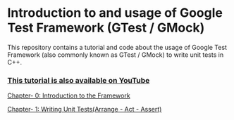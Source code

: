 # Introduction to and usage of Google Test Framework (GTest / GMock)  

This repository contains a tutorial and code about the usage of Google Test Framework (also commonly known as GTest / GMock) to write unit tests in C++. 

### [This tutorial is also available on YouTube](https://www.youtube.com/watch?v=nbFXI9SDfbk&list=PL_dsdStdDXbo-zApdWB5XiF2aWpsqzV55)

[Chapter- 0: Introduction to the Framework ](https://github.com/9lean/Google_Test_Framework/tree/master/Chapter-%200)

[Chapter- 1: Writing Unit Tests(Arrange - Act - Assert) ](https://github.com/9lean/Google_Test_Framework/tree/master/Chapter-%201)


